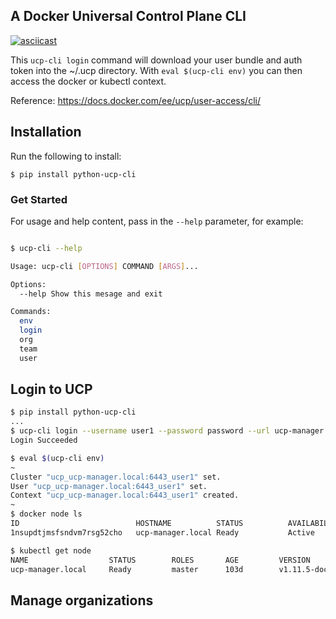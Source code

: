 ## A Docker Universal Control Plane CLI 


[![asciicast](https://asciinema.org/a/05qkp37lroHzKcfxRfu60scGD.png)](https://asciinema.org/a/05qkp37lroHzKcfxRfu60scGD)


This `ucp-cli login` command will download your user bundle and auth token into the ~/.ucp directory.
With `eval $(ucp-cli env)` you can then access the docker or kubectl context.

Reference: https://docs.docker.com/ee/ucp/user-access/cli/


## Installation

Run the following to install:

```
$ pip install python-ucp-cli
```


### Get Started

For usage and help content, pass in the `--help` parameter, for example:

```bash

$ ucp-cli --help

Usage: ucp-cli [OPTIONS] COMMAND [ARGS]...

Options:
  --help Show this mesage and exit

Commands:
  env
  login
  org
  team
  user
```

## Login to UCP

```bash
$ pip install python-ucp-cli
...
$ ucp-cli login --username user1 --password password --url ucp-manager.local
Login Succeeded

$ eval $(ucp-cli env)
~
Cluster "ucp_ucp-manager.local:6443_user1" set.
User "ucp_ucp-manager.local:6443_user1" set.
Context "ucp_ucp-manager.local:6443_user1" created.
~
$ docker node ls
ID                          HOSTNAME          STATUS          AVAILABILITY          MANAGER STATUS    ENGINE VERSION 
1nsupdtjmsfsndvm7rsg52cho   ucp-manager.local Ready           Active                                  18.09.0

$ kubectl get node
NAME                  STATUS        ROLES       AGE         VERSION
ucp-manager.local     Ready         master      103d        v1.11.5-docker-4
```


## Manage organizations

```bash